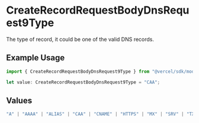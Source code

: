 # CreateRecordRequestBodyDnsRequest9Type

The type of record, it could be one of the valid DNS records.

## Example Usage

```typescript
import { CreateRecordRequestBodyDnsRequest9Type } from "@vercel/sdk/models/createrecordop.js";

let value: CreateRecordRequestBodyDnsRequest9Type = "CAA";
```

## Values

```typescript
"A" | "AAAA" | "ALIAS" | "CAA" | "CNAME" | "HTTPS" | "MX" | "SRV" | "TXT" | "NS"
```